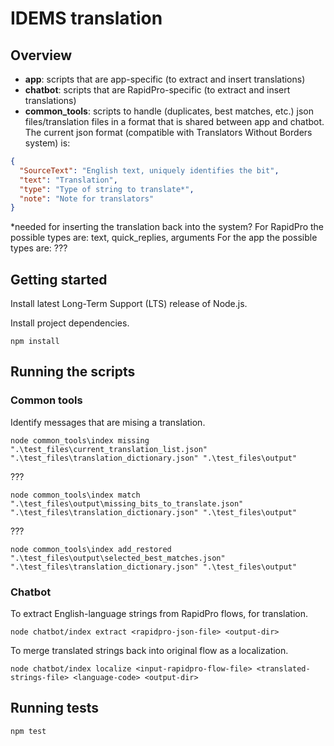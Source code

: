 # IDEMS translation

## Overview

- **app**: scripts that are app-specific (to extract and insert translations)
- **chatbot**: scripts that are RapidPro-specific (to extract and insert translations)
- **common_tools**: scripts to handle (duplicates, best matches, etc.) json files/translation files in a format that is shared between app and chatbot. The current json format (compatible with Translators Without Borders system) is:
```json
{
  "SourceText": "English text, uniquely identifies the bit",
  "text": "Translation",
  "type": "Type of string to translate*",
  "note": "Note for translators"
}
```

*needed for inserting the translation back into the system?
For RapidPro the possible types are: text, quick_replies, arguments
For the app the possible types are: ???

## Getting started

Install latest Long-Term Support (LTS) release of Node.js.

Install project dependencies.
```
npm install
```

## Running the scripts

### Common tools

Identify messages that are mising a translation.
```
node common_tools\index missing ".\test_files\current_translation_list.json" ".\test_files\translation_dictionary.json" ".\test_files\output"
```

???
```
node common_tools\index match ".\test_files\output\missing_bits_to_translate.json" ".\test_files\translation_dictionary.json" ".\test_files\output"
```

???
```
node common_tools\index add_restored ".\test_files\output\selected_best_matches.json" ".\test_files\translation_dictionary.json" ".\test_files\output"
```

### Chatbot

To extract English-language strings from RapidPro flows, for translation.
```
node chatbot/index extract <rapidpro-json-file> <output-dir>
```

To merge translated strings back into original flow as a localization.
```
node chatbot/index localize <input-rapidpro-flow-file> <translated-strings-file> <language-code> <output-dir>
```

## Running tests

```
npm test
```


